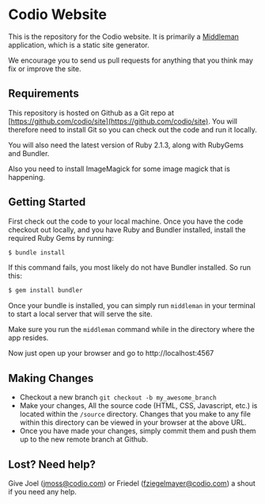 # Codio Website

This is the repository for the Codio website. It is primarily a
[Middleman](http://middlemanapp.com/) application, which is a static site generator.

We encourage you to send us pull requests for anything that you think
may fix or improve the site.

## Requirements

This repository is hosted on Github as a Git repo at
[https://github.com/codio/site](https://github.com/codio/site). You
will therefore need to install Git so you can check out the code and
run it locally.

You will also need the latest version of Ruby 2.1.3, along with
RubyGems and Bundler.

Also you need to install ImageMagick for some image magick that is
happening.

## Getting Started

First check out the code to your local machine. Once you have the code
checkout out locally, and you have Ruby and Bundler installed, install
the required Ruby Gems by running:

```bash
$ bundle install
```

If this command fails, you most likely do not have Bundler
installed. So run this:

```bash
$ gem install bundler
```

Once your bundle is installed, you can simply run `middleman` in your
terminal to start a local server that will serve the site.

Make sure you run the `middleman` command while in the directory where the app resides.

Now just open up your browser and go to http://localhost:4567


## Making Changes

* Checkout a new branch `git checkout -b my_awesome_branch`
* Make your changes,
  All the source code (HTML, CSS, Javascript, etc.) is located within
  the `/source` directory. Changes that you make to any file within this
  directory can be viewed in your browser at the above URL.
* Once you have made your changes, simply commit them and push them up
  to the new remote branch at Github.


## Lost? Need help?

Give Joel (jmoss@codio.com) or Friedel (fziegelmayer@codio.com) a
shout if you need any help.
